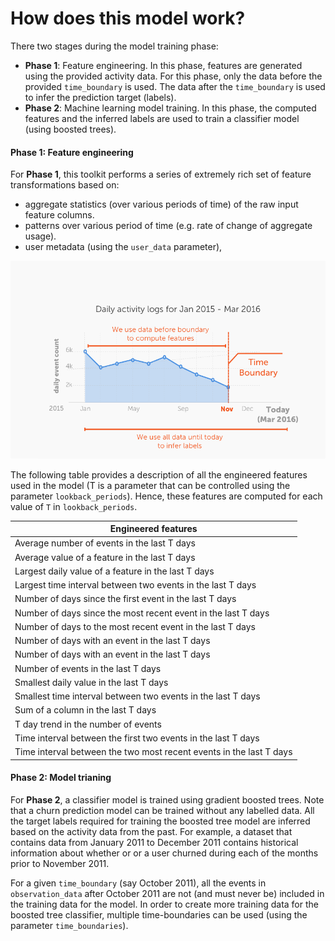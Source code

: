 <script src="../dato/js/recview.js"></script>
# How does this model work? 

There two stages during the model training phase:

- **Phase 1**: Feature engineering. In this phase, features are generated
   using the provided activity data. For this phase, only the data before
   the provided `time_boundary` is used. The data after the `time_boundary` is
   used to infer the prediction target (labels).
- **Phase 2**: Machine learning model training. In this phase, the computed features
  and the inferred labels are used to train a classifier model (using boosted
  trees).



#### Phase 1: Feature engineering

For **Phase 1**, this toolkit performs a series of extremely rich set of
feature transformations based on:
 - aggregate statistics (over various periods of time) of the raw input feature
   columns. 
 - patterns over various period of time (e.g. rate of change of aggregate
   usage). 
 - user metadata (using the `user_data` parameter),

![churn-illustration](images/churn-features.png)

The following table provides a description of all the engineered features used
in the model (T is a parameter that can be controlled using the parameter
`lookback_periods`). Hence, these features are computed for each value of `T`
in `lookback_periods`.

|                 Engineered features                                  | 
|----------------------------------------------------------------------|
| Average number of events in the last T days                          |
| Average value of a feature in the last T days                        |
| Largest daily value of a feature in the last T days                  |
| Largest time interval between two events in the last T days          |
| Number of days since the first event in the last T days              |
| Number of days since the most recent event in the last T days        |
| Number of days to the most recent event in the last T days           |
| Number of days with an event in the last T days                      |
| Number of days with an event in the last T days                      | 
| Number of events in the last T days                                  |
| Smallest daily value in the last T days                              |
| Smallest time interval between two events in the last T days         |
| Sum of a column in the last T days                                   |
| T day trend in the number of events                                  |
| Time interval between the first two events in the last T days        |
| Time interval between the two most recent events in the last T days  |

#### Phase 2: Model trianing 

For **Phase 2**, a classifier model is trained using gradient boosted trees.
Note that a churn prediction model can be trained without any labelled data.
All the target labels required for training the boosted tree model are inferred
based on the activity data from the past. For example, a dataset that contains
data from January 2011 to December 2011 contains historical information about
whether or or a user churned during each of the months prior to November 2011.

For a given `time_boundary` (say October 2011), all the events in
`observation_data` after October 2011 are not (and must never be) included in
the training data for the model. In order to create more training data for the
boosted tree classifier, multiple time-boundaries can be used (using the
parameter `time_boundaries`). 
